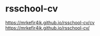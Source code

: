 # rsschool-cv
https://mrkefir4ik.github.io/rsschool-cv/cv
https://mrkefir4ik.github.io/rsschool-cv/
